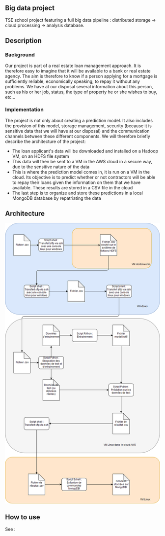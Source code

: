 ## Big data project
TSE school project featuring a full big data pipeline : distributed storage -> cloud processing -> analysis database.
 
## Description
### Background
Our project is part of a real estate loan management approach. It is therefore easy to imagine that it will be available to a bank or real estate agency.
The aim is therefore to know if a person applying for a mortgage is sufficiently reliable, economically speaking, to repay it without any problems. We have at our disposal several information about this person, such as his or her job, status, the type of property he or she wishes to buy, etc...
### Implementation
The project is not only about creating a prediction model. It also includes the provision of this model, storage management, security (because it is sensitive data that we will have at our disposal) and the communication channels between these different components.
We will therefore briefly describe the architecture of the project:
* The loan applicant's data will be downloaded and installed on a Hadoop VM, on an HDFS file system
* This data will then be sent to a VM in the AWS cloud in a secure way, due to the sensitive nature of the data
* This is where the prediction model comes in, it is run on a VM in the cloud. Its objective is to predict whether or not contractors will be able to repay their loans given the information on them that we have available. These results are stored in a CSV file in the cloud
* The last step is to organize and store these predictions in a local MongoDB database by repatriating the data

## Architecture
![alt text](https://raw.githubusercontent.com/RaphaelChevasson/big-data-project/master/images/architecture.png)

## How to use
See :


